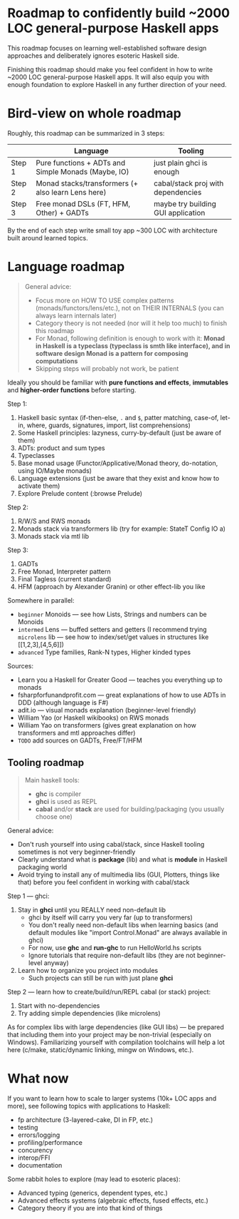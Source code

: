 
# Roadmap to confidently build ~2000 LOC general-purpose Haskell apps

This roadmap focuses on learning well-established software design approaches and deliberately ignores esoteric Haskell side.

Finishing this roadmap should make you feel confident in how to write ~2000 LOC general-purpose Haskell apps.
It will also equip you with enough foundation to explore Haskell in any further direction of your need.

<!-- Summary ‾‾‾‾‾‾‾‾‾‾‾‾‾‾‾‾‾‾‾‾‾‾‾‾‾‾‾‾‾‾‾‾‾‾‾‾‾‾‾‾‾‾‾‾‾‾‾‾‾‾‾‾‾‾‾‾‾‾‾‾‾‾‾‾‾‾\ {{{1 -->

# Bird-view on whole roadmap

Roughly, this roadmap can be summarized in 3 steps:

|   |Language|Tooling|
|---|---|---|
|Step 1| Pure functions + ADTs and Simple Monads (Maybe, IO)	| just plain ghci is enough				|
|Step 2| Monad stacks/transformers (+ also learn Lens here)		| cabal/stack proj with dependencies	|
|Step 3| Free monad DSLs (FT, HFM, Other) + GADTs				| maybe try building GUI application	|

By the end of each step write small toy app ~300 LOC with architecture built around learned topics.

<!-- __________________________________________________________________________/ }}}1 -->
<!-- Language ‾‾‾‾‾‾‾‾‾‾‾‾‾‾‾‾‾‾‾‾‾‾‾‾‾‾‾‾‾‾‾‾‾‾‾‾‾‾‾‾‾‾‾‾‾‾‾‾‾‾‾‾‾‾‾‾‾‾‾‾‾‾‾‾‾\ {{{1 -->

# Language roadmap

> General advice:
> * Focus more on HOW TO USE complex patterns (monads/functors/lens/etc.), not on THEIR INTERNALS (you can always learn internals later)
> * Category theory is not needed (nor will it help too much) to finish this roadmap
> * For Monad, following definition is enough to work with it:
>   **Monad in Haskell is a typeclass (typeclass is smth like interface), and in software design Monad is a pattern for composing computations**
> * Skipping steps will probably not work, be patient

Ideally you should be familiar with **pure functions and effects**, **immutables** and **higher-order functions** before starting.

Step 1:
1. Haskell basic syntax (if-then-else, `.` and `$`, patter matching, case-of, let-in, where, guards, signatures, import, list comprehensions)
2. Some Haskell principles: lazyness, curry-by-default (just be aware of them)
3. ADTs: product and sum types
4. Typeclasses
5. Base monad usage (Functor/Applicative/Monad theory, do-notation, using IO/Maybe monads)
6. Language extensions (just be aware that they exist and know how to activate them)
7. Explore Prelude content (:browse Prelude)

Step 2:
1. R/W/S and RWS monads
2. Monads stack via transformers lib (try for example: StateT Config IO a)
3. Monads stack via mtl lib

Step 3:
1. GADTs
2. Free Monad, Interpreter pattern
3. Final Tagless (current standard)
4. HFM (approach by Alexander Granin) or other effect-lib you like

Somewhere in parallel:
* `beginner` Monoids — see how Lists, Strings and numbers can be Monoids 
* `intermed` Lens — buffed setters and getters (I recommend trying `microlens` lib — see how to index/set/get values in structures like [[1,2,3],[4,5,6]])
* `advanced` Type families, Rank-N types, Higher kinded types

Sources:
* Learn you a Haskell for Greater Good — teaches you everything up to monads
* fsharpforfunandprofit.com — great explanations of how to use ADTs in DDD (although language is F#)
* adit.io — visual monads explanation (beginner-level friendly)
* William Yao (or Haskell wikibooks) on RWS monads
* William Yao on transformers (gives great explanation on how transformers and mtl approaches differ)
* `TODO` add sources on GADTs, Free/FT/HFM

<!-- __________________________________________________________________________/ }}}1 -->
<!-- Tooling ‾‾‾‾‾‾‾‾‾‾‾‾‾‾‾‾‾‾‾‾‾‾‾‾‾‾‾‾‾‾‾‾‾‾‾‾‾‾‾‾‾‾‾‾‾‾‾‾‾‾‾‾‾‾‾‾‾‾‾‾‾‾‾‾‾‾\ {{{1 -->

## Tooling roadmap

> Main haskell tools:
> * **ghc** is compiler
> * **ghci** is used as REPL
> * **cabal** and/or **stack** are used for building/packaging (you usually choose one)

General advice:
* Don't rush yourself into using cabal/stack, since Haskell tooling sometimes is not very beginner-friendly
* Clearly understand what is **package** (lib) and what is **module** in Haskell packaging world
* Avoid trying to install any of multimedia libs (GUI, Plotters, things like that) before you feel confident in working with cabal/stack

Step 1 — ghci:
1. Stay in **ghci** until you REALLY need non-default lib
   * ghci by itself will carry you very far (up to transformers)
   * You don't really need non-default libs when learning basics (and default modules like "import Control.Monad" are always available in ghci)
   * For now, use **ghc** and **run-ghc** to run HelloWorld.hs scripts
   * Ignore tutorials that require non-default libs (they are not beginner-level anyway)
2. Learn how to organize you project into modules
   * Such projects can still be run with just plane **ghci**

Step 2 — learn how to create/build/run/REPL cabal (or stack) project:
1. Start with no-dependencies
2. Try adding simple dependencies (like microlens)

As for complex libs with large dependencies (like GUI libs) — be prepared that including them into your project may be non-trivial (especially on Windows).
Familiarizing yourself with compilation toolchains will help a lot here (c/make, static/dynamic linking, mingw on Windows, etc.).


<!-- __________________________________________________________________________/ }}}1 -->

# What now

If you want to learn how to scale to larger systems (10k+ LOC apps and more), see following topics with applications to Haskell:
* fp architecture (3-layered-cake, DI in FP, etc.)
* testing
* errors/logging
* profiling/performance
* concurency
* interop/FFI
* documentation

Some rabbit holes to explore (may lead to esoteric places):
* Advanced typing (generics, dependent types, etc.)
* Advanced effects systems (algebraic effects, fused effects, etc.)
* Category theory if you are into that kind of things

